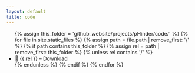 ```yaml
---
layout: default
title: code
---
```


<ul>
{% assign this_folder = 'github_website/projects/pHinder/code/' %}
{% for file in site.static_files %}
  {% assign path = file.path | remove_first: '/' %}
  {% if path contains this_folder %}
    {% assign rel = path | remove_first: this_folder %}
    {% unless rel contains '/' %}
      <li>
        📄 <a href="{{ site.baseurl }}/{{ path }}">{{ rel }}</a>  
        – <a href="{{ site.baseurl }}/{{ path }}" download>Download</a>
      </li>
    {% endunless %}
  {% endif %}
{% endfor %}
</ul>
